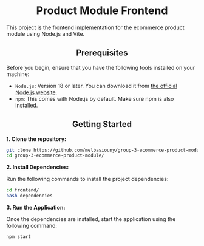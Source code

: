 <h1 align="center">Product Module Frontend</h1>

This project is the frontend implementation for the ecommerce product module using Node.js and Vite.

<h2 align="center">Prerequisites</h2>

Before you begin, ensure that you have the following tools installed on your machine:
- ```Node.js```: Version 18 or later. You can download it from [the official Node.js website](https://nodejs.org/en/blog/release/v18.12.0).
- ```npm```: This comes with Node.js by default. Make sure npm is also installed.

<h2 align="center">Getting Started</h2>

**1. Clone the repository:**
```sh
git clone https://github.com/melbasiouny/group-3-ecommerce-product-module.git
cd group-3-ecommerce-product-module/
```

**2. Install Dependencies:**

Run the following commands to install the project dependencies:
```sh
cd frontend/
bash dependencies
```

**3. Run the Application:**

Once the dependencies are installed, start the application using the following command:
```sh
npm start
```

